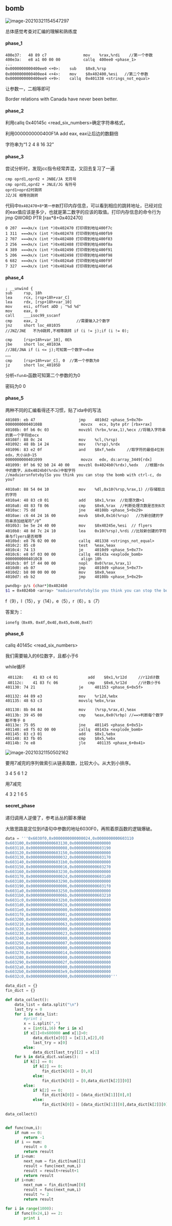 ## bomb

![image-20210321154547297](http://www.kro1lsec.com:8080/images/2021/03/28/20210328201838.png)

总体感觉考查对汇编的理解和熟练度

#### phase_1

```assembly
400e37:   48 89 c7                mov    %rax,%rdi    //第一个参数  
400e3a:   e8 a1 00 00 00          callq  400ee0 <phase_1>
...
0x0000000000400ee0 <+0>:    sub    $0x8,%rsp 
0x0000000000400ee4 <+4>:    mov    $0x402400,%esi   //第二个参数
0x0000000000400ee9 <+9>:    callq  0x401338 <strings_not_equal>
```

让参数一，二相等即可

Border relations with Canada have never been better.

#### phase_2

利用callq 0x40145c <read_six_numbers>确定字符串格式，

利用0000000000400F1A   add     eax, eax让后边的数翻倍

字符串为“1 2 4 8 16 32”

#### phase_3

尝试分析时，发现jcc指令经常弄混，又回去复习了一遍

```assembly
cmp oprd1,oprd2 + JNBE/JA 无符号
cmp oprd1,oprd2 + JNLE/JG 有符号
oprd1>oprd2时跳转
JZ/JE 相等则跳转
```

代码中`0x402470+8*第一参数`打印内存信息，可以看到相应的跳转地址，已经对应的eax值应该是多少，也就是第二数字的应该的取值。打印内存信息的命令行为jmp QWORD PTR [rax*8+0x402470]

    0 207  ===》x/x (int *)0x402470 打印得到地址400f7c
    1 311  ===》x/x (int *)0x402478 打印得到地址400fb9
    2 707  ===》x/x (int *)0x402480 打印得到地址400f83
    3 256  ===》x/x (int *)0x402488 打印得到地址400f8a
    4 389  ===》x/x (int *)0x402490 打印得到地址400f91
    5 206  ===》x/x (int *)0x402498 打印得到地址400f98
    6 682  ===》x/x (int *)0x4024a0 打印得到地址400f9f
    7 327  ===》x/x (int *)0x4024a8 打印得到地址400fa6

#### phase_4

```assembly
; __unwind {
sub     rsp, 18h
lea     rcx, [rsp+18h+var_C]
lea     rdx, [rsp+18h+var_10]
mov     esi, offset aDD ; "%d %d"
mov     eax, 0
call    ___isoc99_sscanf
cmp     eax, 2                 //需要输入2个数字
jnz     short loc_401035       
//JNZ/JNE   不为0跳转,不相等跳转 if (i != j);if (i != 0);
```

```assembly
cmp     [rsp+18h+var_10], 0Eh
jbe     short loc_40103A
//JBE/JNA if (i <= j);可知第一个数字<=0xe
。。。
cmp     [rsp+18h+var_C], 0  //第一个参数为0
jz      short loc_40105D
```

分析`<fun4>`函数可知第二个参数的为0

密码为0 0

#### phase_5

两种不同的汇编看得还不习惯，贴了ida中的写法

```assembly
401089: eb 47                   jmp    4010d2 <phase_5+0x70>
000000000040108B                 movzx   ecx, byte ptr [rbx+rax]
40108b: 0f b6 0c 03             movzbl (%rbx,%rax,1),%ecx //将输入字符串的第一个字符给ecx
40108f: 88 0c 24                mov    %cl,(%rsp)
401092: 48 8b 14 24             mov    (%rsp),%rdx
401096: 83 e2 0f                and    $0xf,%edx     //取字符的最低4位到edx，大小从0~15
0000000000401099                 movzx   edx, ds:array_3449[rdx]
401099: 0f b6 92 b0 24 40 00    movzbl 0x4024b0(%rdx),%edx   //根据rdx中的数字，从0x4024b0(%rdx)中取字符
//maduiersnfotvbylSo you think you can stop the bomb with ctrl-c, do you?

4010a0: 88 54 04 10             mov    %dl,0x10(%rsp,%rax,1) //存储取出的字符
4010a4: 48 83 c0 01             add    $0x1,%rax  //处理次数+1
4010a8: 48 83 f8 06             cmp    $0x6,%rax  //判断处理次数是否到6次
4010ac: 75 dd                   jne    40108b <phase_5+0x29>
4010ae: c6 44 24 16 00          movb   $0x0,0x16(%rsp)   //为新创建的字符串添加结尾符“/0”
4010b3: be 5e 24 40 00          mov    $0x40245e,%esi  // flyers
4010b8: 48 8d 7c 24 10          lea    0x10(%rsp),%rdi //比较新创建的字符串与flyers是否相等
4010bd: e8 76 02 00 00          callq  401338 <strings_not_equal>
4010c2: 85 c0                   test   %eax,%eax
4010c4: 74 13                   je     4010d9 <phase_5+0x77>
4010c6: e8 6f 03 00 00          callq  40143a <explode_bomb>
00000000004010CB                 align 10h
4010cb: 0f 1f 44 00 00          nopl   0x0(%rax,%rax,1)
4010d0: eb 07                   jmp    4010d9 <phase_5+0x77>
4010d2: b8 00 00 00 00          mov    $0x0,%eax
4010d7: eb b2                   jmp    40108b <phase_5+0x29>
```

```sh
pwndbg> p/s (char*)0x4024b0
$1 = 0x4024b0 <array> "maduiersnfotvbylSo you think you can stop the bomb with ctrl-c, do you?"
```

f（9），l（15），y（14），e（5），r（6），s（7）

答案为：

```
ionefg（0x49，0x4f,0x4E,0x45,0x46,0x47）
```

#### phase_6

callq  40145c <read_six_numbers>

我们需要输入的6位数字，且都小于6

while循环

```assembly
 401128:    41 83 c4 01             add    $0x1,%r12d     //r12d计数
 40112c:    41 83 fc 06             cmp    $0x6,%r12d     //计数小于6
401130: 74 21                   je     401153 <phase_6+0x5f>

401132: 44 89 e3                mov    %r12d,%ebx
401135: 48 63 c3                movslq %ebx,%rax

401138: 8b 04 84                mov    (%rsp,%rax,4),%eax
40113b: 39 45 00                cmp    %eax,0x0(%rbp) //==>判断每个数字都不等于 0
40113e: 75 05                   jne    401145 <phase_6+0x51>
401140: e8 f5 02 00 00          callq  40143a <explode_bomb>
401145: 83 c3 01                add    $0x1,%ebx
401148: 83 fb 05                cmp    $0x5,%ebx
40114b: 7e e8                   jle     401135 <phase_6+0x41>
```

![image-20210321150502162](http://www.kro1lsec.com:8080/images/2021/03/28/20210328201830.png)

要用7减完的序列做索引从链表取数，比较大小。从大到小排序。

3 4 5 6 1 2

用7减完

4 3 2 1 6 5

#### secret_phase

递归调用人逆傻了，参考丛丛的脚本爆破

大致思路是定位到if语句中参数的地址6030F0，再照着原函数的逻辑爆破。

```python
data = '''0x6030f0,0x0000000000000024,0x0000000000603110
0x603100,0x0000000000603130,0x0000000000000000
0x603110,0x0000000000000008,0x0000000000603190
0x603120,0x0000000000603150,0x0000000000000000
0x603130,0x0000000000000032,0x0000000000603170
0x603140,0x00000000006031b0,0x0000000000000000
0x603150,0x0000000000000016,0x0000000000603270
0x603160,0x0000000000603230,0x0000000000000000
0x603170,0x000000000000002d,0x00000000006031d0
0x603180,0x0000000000603290,0x0000000000000000
0x603190,0x0000000000000006,0x00000000006031f0
0x6031a0,0x0000000000603250,0x0000000000000000
0x6031b0,0x000000000000006b,0x0000000000603210
0x6031c0,0x00000000006032b0,0x0000000000000000
0x6031d0,0x0000000000000028,0x0000000000000000
0x6031e0,0x0000000000000000,0x0000000000000000
0x6031f0,0x0000000000000001,0x0000000000000000
0x603200,0x0000000000000000,0x0000000000000000
0x603210,0x0000000000000063,0x0000000000000000
0x603220,0x0000000000000000,0x0000000000000000
0x603230,0x0000000000000023,0x0000000000000000
0x603240,0x0000000000000000,0x0000000000000000
0x603250,0x0000000000000007,0x0000000000000000
0x603260,0x0000000000000000,0x0000000000000000
0x603270,0x0000000000000014,0x0000000000000000
0x603280,0x0000000000000000,0x0000000000000000
0x603290,0x000000000000002f,0x0000000000000000
0x6032a0,0x0000000000000000,0x0000000000000000
0x6032b0,0x00000000000003e9,0x0000000000000000
0x6032c0,0x0000000000000000,0x0000000000000000'''

data_dict = {}
fin_dict = {}

def data_collect():
	data_list = data.split("\n")
	last_try = 0
	for i in data_list:
		#print i
		x = i.split(",")
		x = [int(i,16) for i in x]
		if x[1]<0x600000 and x[1]>0:
			data_dict[x[0]] = [x[1],x[2],0]
			last_try = x[0]
		else:
			data_dict[last_try][2] = x[1]
	for k in data_dict.values():
		if k[1] == 0:
			if k[2] == 0:
				fin_dict[k[0]] = [0,0]
			else:
				fin_dict[k[0]] = [0,data_dict[k[2]][0]]
		else:
			if k[2] == 0:
				fin_dict[k[0]] = [data_dict[k[1]][0],0]
			else:
				fin_dict[k[0]] = [data_dict[k[1]][0],data_dict[k[2]][0]]
		
data_collect()


def func(num,i):
	if num == 0:
		return -1
	if i == num:
		result = 0
		return result
	if i>num:
		next_num = fin_dict[num][1]
		result = func(next_num,i)
		result = result+result+1
		return result
	if i<num:
		next_num = fin_dict[num][0]
		result = func(next_num,i)
		result *= 2
		return result

for i in range(1000):
	if func(0x24,i) == 2:
		print i
```

